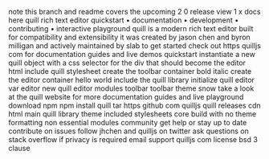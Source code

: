 note this branch and readme covers the upcoming 2 0 release view 1 x docs here quill rich text editor quickstart • documentation • development • contributing • interactive playground quill is a modern rich text editor built for compatibility and extensibility it was created by jason chen and byron milligan and actively maintained by slab to get started check out https quilljs com for documentation guides and live demos quickstart instantiate a new quill object with a css selector for the div that should become the editor html include quill stylesheet create the toolbar container bold italic create the editor container hello world include the quill library initialize quill editor var editor new quill editor modules toolbar toolbar theme snow take a look at the quill website for more documentation guides and live playground download npm npm install quill tar https github com quilljs quill releases cdn html main quill library theme included stylesheets core build with no theme formatting non essential modules community get help or stay up to date contribute on issues follow jhchen and quilljs on twitter ask questions on stack overflow if privacy is required email support quilljs com license bsd 3 clause